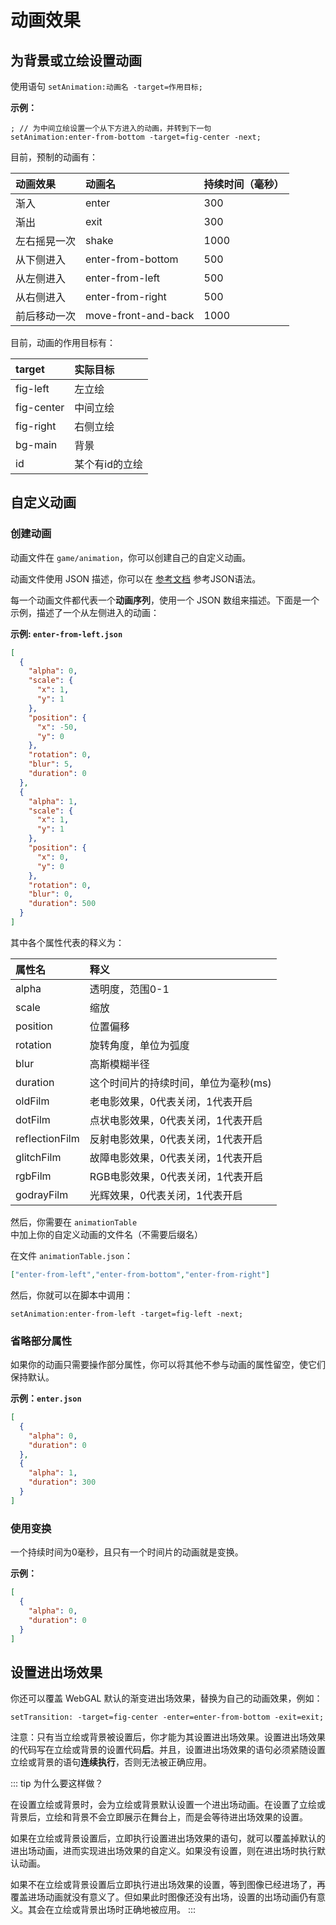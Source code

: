 # 动画效果

## 为背景或立绘设置动画

使用语句 `setAnimation:动画名 -target=作用目标;`

**示例：**

``` ws
; // 为中间立绘设置一个从下方进入的动画，并转到下一句
setAnimation:enter-from-bottom -target=fig-center -next;
```

目前，预制的动画有：

| 动画效果      | 动画名              | 持续时间（毫秒）|
| :------------ | :----------------- | :------------- |
| 渐入          | enter              | 300            |
| 渐出          | exit               | 300            |
| 左右摇晃一次  | shake               | 1000           |
| 从下侧进入    | enter-from-bottom   | 500            |
| 从左侧进入    | enter-from-left     | 500            |
| 从右侧进入    | enter-from-right    | 500            |
| 前后移动一次  | move-front-and-back | 1000           |

目前，动画的作用目标有：

| target     | 实际目标       |
| :--------- | :------------ |
| fig-left   | 左立绘         |
| fig-center | 中间立绘       |
| fig-right  | 右侧立绘       |
| bg-main    | 背景           |
| id | 某个有id的立绘 |

## 自定义动画

### 创建动画

动画文件在 `game/animation`，你可以创建自己的自定义动画。

动画文件使用 JSON 描述，你可以在 [参考文档](https://developer.mozilla.org/zh-CN/docs/Learn/JavaScript/Objects/JSON) 参考JSON语法。

每一个动画文件都代表一个**动画序列**，使用一个 JSON 数组来描述。下面是一个示例，描述了一个从左侧进入的动画：

**示例: `enter-from-left.json`**

``` json
[
  {
    "alpha": 0,
    "scale": {
      "x": 1,
      "y": 1
    },
    "position": {
      "x": -50,
      "y": 0
    },
    "rotation": 0,
    "blur": 5,
    "duration": 0
  },
  {
    "alpha": 1,
    "scale": {
      "x": 1,
      "y": 1
    },
    "position": {
      "x": 0,
      "y": 0
    },
    "rotation": 0,
    "blur": 0,
    "duration": 500
  }
]

```

其中各个属性代表的释义为：

| 属性名   | 释义                                |
| :------- | :--------------------------------- |
| alpha    | 透明度，范围0-1                     |
| scale    | 缩放                               |
| position | 位置偏移                           |
| rotation | 旋转角度，单位为弧度                |
| blur     | 高斯模糊半径                        |
| duration | 这个时间片的持续时间，单位为毫秒(ms) |
| oldFilm         | 老电影效果，0代表关闭，1代表开启       |
| dotFilm         | 点状电影效果，0代表关闭，1代表开启     |
| reflectionFilm  | 反射电影效果，0代表关闭，1代表开启     |
| glitchFilm      | 故障电影效果，0代表关闭，1代表开启     |
| rgbFilm         | RGB电影效果，0代表关闭，1代表开启      |
| godrayFilm      | 光辉效果，0代表关闭，1代表开启         |

然后，你需要在 `animationTable`中加上你的自定义动画的文件名（不需要后缀名）

在文件 `animationTable.json`：

``` json
["enter-from-left","enter-from-bottom","enter-from-right"]
```

然后，你就可以在脚本中调用：

``` ws
setAnimation:enter-from-left -target=fig-left -next;
```

### 省略部分属性

如果你的动画只需要操作部分属性，你可以将其他不参与动画的属性留空，使它们保持默认。

**示例：`enter.json`**

``` json
[
  {
    "alpha": 0,
    "duration": 0
  },
  {
    "alpha": 1,
    "duration": 300
  }
]

```

### 使用变换

一个持续时间为0毫秒，且只有一个时间片的动画就是变换。

**示例：**

``` json
[
  {
    "alpha": 0,
    "duration": 0
  }
]
```

## 设置进出场效果

你还可以覆盖 WebGAL 默认的渐变进出场效果，替换为自己的动画效果，例如：

```
setTransition: -target=fig-center -enter=enter-from-bottom -exit=exit;
```

注意：只有当立绘或背景被设置后，你才能为其设置进出场效果。设置进出场效果的代码写在立绘或背景的设置代码**后**。并且，设置进出场效果的语句必须紧随设置立绘或背景的语句**连续执行**，否则无法被正确应用。

::: tip
为什么要这样做？

在设置立绘或背景时，会为立绘或背景默认设置一个进出场动画。在设置了立绘或背景后，立绘和背景不会立即展示在舞台上，而是会等待进出场效果的设置。

如果在立绘或背景设置后，立即执行设置进出场效果的语句，就可以覆盖掉默认的进出场动画，进而实现进出场效果的自定义。如果没有设置，则在进出场时执行默认动画。

如果不在立绘或背景设置后立即执行进出场效果的设置，等到图像已经进场了，再覆盖进场动画就没有意义了。但如果此时图像还没有出场，设置的出场动画仍有意义。其会在立绘或背景出场时正确地被应用。
:::
